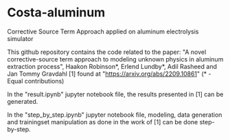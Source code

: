 # Costa-aluminum
 Corrective Source Term Approach applied on aluminum electrolysis simulator

This github repository contains the code related to the paper:
"A novel corrective-source term approach to modeling unknown physics in aluminum extraction process", Haakon Robinson*, Erlend Lundby*, Adil Rasheed and Jan Tommy Gravdahl [1]
found at "https://arxiv.org/abs/2209.10861"
(* - Equal contributions)

In the "result.ipynb" jupyter notebook file, the results presented in [1] can be generated.

In the "step_by_step.ipynb" jupyter notebook file, modeling, data generation and trainingset manipulation as done in the work of [1] can be done step-by-step. 


